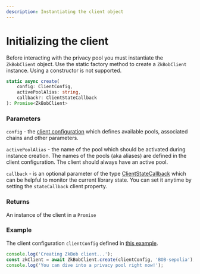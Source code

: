 ```yaml
---
description: Instantiating the client object
---
```


# Initializing the client

Before interacting with the privacy pool you must instantiate the `ZkBobClient` object. Use the static factory method to create a `ZkBobClient` instance. Using a constructor is not supported.

```typescript
static async create(
    config: ClientConfig,
    activePoolAlias: string,
    callback?: ClientStateCallback
): Promise<ZkBobClient>
```

### Parameters

`config` - the [client configuration](client-configuration.md) which defines available pools, associated chains and other parameters.

`activePoolAlias` - the name of the pool which should be activated during instance creation. The names of the pools (aka aliases) are defined in the client configuration. The client should always have an active pool.

`callback` - is an optional parameter of the type [ClientStateCallback](../../common-types.md#client-library-state-callback) which can be helpful to monitor the current library state. You can set it anytime by setting the `stateCallback` client property.

### Returns

An instance of the client in a `Promise`

### Example

The client configuration `clientConfig` defined in [this example](client-configuration.md#the-client-library-multipool-configuration-example).

```typescript
console.log('Creating ZkBob client...');
const zkClient = await ZkBobClient.create(clientConfig, 'BOB-sepolia');
console.log('You can dive into a privacy pool right now!');
```
